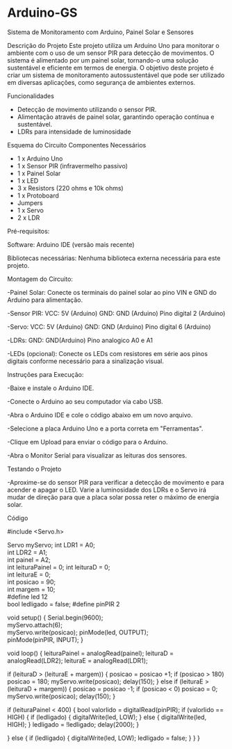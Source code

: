 # Arduino-GS

Sistema de Monitoramento com Arduino, Painel Solar e Sensores

Descrição do Projeto
Este projeto utiliza um Arduino Uno para monitorar o ambiente com o uso de um sensor PIR para detecção de movimentos. O sistema é alimentado por um painel solar, tornando-o uma solução sustentável e eficiente em termos de energia.
O objetivo deste projeto é criar um sistema de monitoramento autossustentável que pode ser utilizado em diversas aplicações, como segurança de ambientes externos. 

Funcionalidades
- Detecção de movimento utilizando o sensor PIR.
- Alimentação através de painel solar, garantindo operação contínua e sustentável.
- LDRs para intensidade de luminosidade


Esquema do Circuito
Componentes Necessários
- 1 x Arduino Uno
- 1 x Sensor PIR (infravermelho passivo)
- 1 x Painel Solar
- 1 x LED
- 3 x Resistors (220 ohms e 10k ohms)
- 1 x Protoboard
- Jumpers
- 1 x Servo
- 2 x LDR

Pré-requisitos:

Software: Arduino IDE (versão mais recente)

Bibliotecas necessárias: Nenhuma biblioteca externa necessária para este projeto.

Montagem do Circuito:

-Painel Solar: Conecte os terminais do painel solar ao pino VIN e GND do Arduino para alimentação.

-Sensor PIR:
VCC: 5V (Arduino)
GND: GND (Arduino)
Pino digital 2 (Arduino)

-Servo:
VCC: 5V (Arduino)
GND: GND (Arduino)
Pino digital 6 (Arduino)

-LDRs:
GND: GND(Arduino)
Pino analogico A0 e A1

-LEDs (opcional):
Conecte os LEDs com resistores em série aos pinos digitais conforme necessário para a sinalização visual.

Instruções para Execução:

-Baixe e instale o Arduino IDE.

-Conecte o Arduino ao seu computador via cabo USB.

-Abra o Arduino IDE e cole o código abaixo em um novo arquivo.

-Selecione a placa Arduino Uno e a porta correta em "Ferramentas".

-Clique em Upload para enviar o código para o Arduino.

-Abra o Monitor Serial para visualizar as leituras dos sensores.

Testando o Projeto

-Aproxime-se do sensor PIR para verificar a detecção de movimento e para acender e apagar o LED.
Varie a luminosidade dos LDRs e o Servo irá mudar de direção para que a placa solar possa reter o máximo de energia solar.

Código

#include <Servo.h>

Servo myServo;
int LDR1 = A0;          
int LDR2 = A1;         
int painel = A2;       
int leituraPainel = 0; 
int leituraD = 0;      
int leituraE = 0;       
int posicao = 90;       
int margem = 10;        
#define led 12          
bool ledligado = false; 
#define pinPIR 2         


void setup() {
  Serial.begin(9600);    
  myServo.attach(6);    
  myServo.write(posicao); 
  pinMode(led, OUTPUT);  
  pinMode(pinPIR, INPUT); 
}


void loop() {
  leituraPainel = analogRead(painel);
  leituraD = analogRead(LDR2);
  leituraE = analogRead(LDR1);
 
  
  if (leituraD > (leituraE + margem)) {
    posicao = posicao +1;
    if (posicao > 180) 
    posicao = 180; 
    myServo.write(posicao);
    delay(150);
  } else if (leituraE > (leituraD + margem)) {
    posicao = posicao -1; 
    if (posicao < 0) 
    posicao = 0;
    myServo.write(posicao);
    delay(150);
  }
  
  
  if (leituraPainel < 400) {
    bool valorlido = digitalRead(pinPIR);
    if (valorlido == HIGH) {
      if (ledligado) {
        digitalWrite(led, LOW); 
      } else {
        digitalWrite(led, HIGH); 
      }
      ledligado = !ledligado; 
      delay(2000); 
    }
  
  
  
  } else {
    if (ledligado) {
      digitalWrite(led, LOW);
      ledligado = false; 
    }
  }
}


